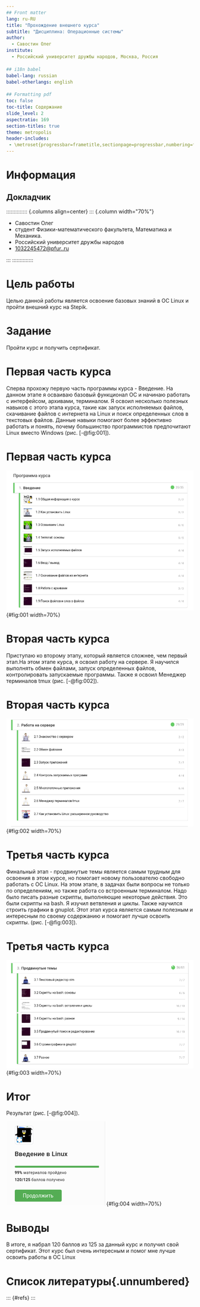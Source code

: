```yaml
---
## Front matter
lang: ru-RU
title: "Прохождение внешнего курса"
subtitle: "Дисциплина: Операционные системы"
author: 
  - Савостин Олег
institute:
  - Российский университет дружбы народов, Москва, Россия

## i18n babel
babel-lang: russian
babel-otherlangs: english

## Formatting pdf
toc: false
toc-title: Содержание
slide_level: 2
aspectratio: 169
section-titles: true
theme: metropolis
header-includes:
 - \metroset{progressbar=frametitle,sectionpage=progressbar,numbering=fraction}
---
```


# Информация

## Докладчик

:::::::::::::: {.columns align=center}
::: {.column width="70%"}

  * Савостин Олег
  * студент Физики-математического факультета, Математика и Механика.
  * Российский университет дружбы народов
  * [1032245472@pfur..ru](mailto:1032245472@pfur.ru)

:::
::::::::::::::

# Цель работы

Целью данной работы является освоение базовых знаний в ОС Linux и пройти внешний курс на Stepik.

# Задание

Пройти курс и получить сертификат.

# Первая часть курса

Сперва прохожу первую часть программы курса - Введение. На данном этапе я осваиваю базовый функционал ОС и начинаю работать с интерфейсом, архивами, терминалом. Я освоил несколько полезных навыков с этого этапа курса, такие как запуск исполняемых файлов, скачивание файлов с интернета на Linux и поиск определенных слов в текстовых файлов. Данные навыки помогают более эффективно работать и понять, почему большинство программистов предпочитают Linux вместо Windows (рис. [-@fig:001]).

# Первая часть курса

![1. Введение](image/1.png){#fig:001 width=70%}

# Вторая часть курса

Приступаю ко второму этапу, который является сложнее, чем первый этап.На этом этапе курса, я освоил работу на сервере. Я научился выполнять обмен файлами, запуск определенных файлов, контролировать запускаемые программы. Также я освоил Менеджер терминалов tmux (рис. [-@fig:002]).

# Вторая часть курса

![2. Работа на сервере](image/2.png){#fig:002 width=70%}

# Третья часть курса

Финальный этап - продвинутые темы является самым трудным для освоения в этом курсе, но помогает новому пользователю свободно работать с ОС Linux. На этом этапе, в задачах были вопросы не только по определениям, но также работа со встроенным терминалом. Надо было писать разные скрипты, выполняющие некоторые действия. Это были скрипты на bash. Я изучил ветвления и циклы. Также научился строить графики в gnuplot. Этот этап курса является самым полезным и интересным по своему содержанию и помогает лучше освоить скрипты. (рис. [-@fig:003]).

# Третья часть курса

![3. Продвинутые темы](image/3.png){#fig:003 width=70%}

# Итог

Результат (рис. [-@fig:004]).

![Мой результат на курсе.](image/4.png){#fig:004 width=70%}

# Выводы

В итоге, я набрал 120 баллов из 125 за данный курс и получил свой сертификат. Этот курс был очень интересным и помог мне лучше освоить работы в ОС Linux

# Список литературы{.unnumbered}

::: {#refs}
:::
